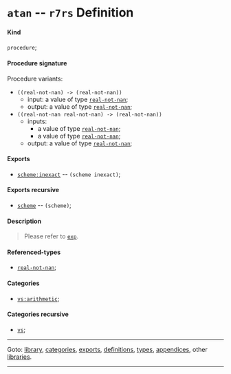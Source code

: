 

<a id='definition__r7rs__atan'></a>

# `atan` -- `r7rs` Definition


<a id='definition__r7rs__atan__kind'></a>

#### Kind

`procedure`;


<a id='definition__r7rs__atan__procedure-signature'></a>

#### Procedure signature

Procedure variants:
 * `((real-not-nan) -> (real-not-nan))`
   * input: a value of type [`real-not-nan`](../../r7rs/types/real-not-nan.md#type__r7rs__real-not-nan);
   * output: a value of type [`real-not-nan`](../../r7rs/types/real-not-nan.md#type__r7rs__real-not-nan);
 * `((real-not-nan real-not-nan) -> (real-not-nan))`
   * inputs:
     * a value of type [`real-not-nan`](../../r7rs/types/real-not-nan.md#type__r7rs__real-not-nan);
     * a value of type [`real-not-nan`](../../r7rs/types/real-not-nan.md#type__r7rs__real-not-nan);
   * output: a value of type [`real-not-nan`](../../r7rs/types/real-not-nan.md#type__r7rs__real-not-nan);


<a id='definition__r7rs__atan__exports'></a>

#### Exports

 * [`scheme:inexact`](../../r7rs/exports/scheme_3a_inexact.md#export__r7rs__scheme_3a_inexact) -- `(scheme inexact)`;


<a id='definition__r7rs__atan__exports-recursive'></a>

#### Exports recursive

 * [`scheme`](../../r7rs/exports/scheme.md#export__r7rs__scheme) -- `(scheme)`;


<a id='definition__r7rs__atan__description'></a>

#### Description

> Please refer to [`exp`](../../r7rs/definitions/exp.md#definition__r7rs__exp).


<a id='definition__r7rs__atan__referenced-types'></a>

#### Referenced-types

 * [`real-not-nan`](../../r7rs/types/real-not-nan.md#type__r7rs__real-not-nan);


<a id='definition__r7rs__atan__categories'></a>

#### Categories

 * [`vs:arithmetic`](../../vonuvoli/categories/vs_3a_arithmetic.md#category__vonuvoli__vs_3a_arithmetic);


<a id='definition__r7rs__atan__categories-recursive'></a>

#### Categories recursive

 * [`vs`](../../vonuvoli/categories/vs.md#category__vonuvoli__vs);

----

Goto: [library](../../r7rs/_index.md#library__r7rs), [categories](../../r7rs/categories/_index.md#toc__r7rs__categories), [exports](../../r7rs/exports/_index.md#toc__r7rs__exports), [definitions](../../r7rs/definitions/_index.md#toc__r7rs__definitions), [types](../../r7rs/types/_index.md#toc__r7rs__types), [appendices](../../r7rs/appendices/_index.md#toc__r7rs__appendices), other [libraries](../../_libraries.md#toc__libraries).

----

